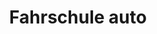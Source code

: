 ---
_schema: default
title: Fahrschule auto
seo:
  description: Bus fahren lernen mit der Fahrschule Loyal in Zürich! ✓ Kompetente Fahrlehrer:innen ✓ Umfassende Ausbildung ✓ Jetzt anmelden für Kategorie D!
  title: Busführerschein Kategorie D mit Fahrschule Loyal
  keywords:
    - Fahrschule Bus
    - Führerschein D
    - Kategorie D
    - Busfahren lernen
    - Fahrschule Loyal
  openGraph:
    title: Busführerschein Kategorie D mit Fahrschule Loyal
    description: Bus fahren lernen mit der Fahrschule Loyal in Zürich! ✓ Kompetente Fahrlehrer:innen ✓ Umfassende Ausbildung ✓ Jetzt anmelden für Kategorie D!
    url: https://www.fahrschuleloyal.ch/fahrschule-bus-kategorie-d
    type: website
    images:
      url: https://www.fahrschuleloyal.ch/loyal.logo.cdr.svg
  canonical: https://www.fahrschuleloyal.ch/fahrschule-bus-kategorie-d
  metadatabase: https://www.fahrschuleloyal.ch/fahrschule-bus-kategorie-d
content_blocks:
  - _bookshop_name: Fahrschule/Banner
    h1: "Busfahren leicht gemacht – Kategorie D"
    desc: "Werde Busfahrer! Unsere Schulung für die Kategorie D bereitet dich optimal auf das sichere und verantwortungsvolle Fahren von Bussen vor."
  - _bookshop_name: Fahrschule/FScroll
    kat: "Kategorie D"
    scrollrightimg: "/whitebus-removebg-preview.png"
    pointsData:
      - number: 1
        heading: "Gesuch"
        description: "Du stellst mittels Formular ein Lernfahrgesuch an das Strassenverkehrsamt deines Wohnsitzkantons. Dieses Formular erhältst du bei uns, direkt beim Strassenverkehrsamt oder als Download unter www.strassenverkehrsamt.ch."
      - number: 2
        heading: "Verkehrsmedizinische Untersuchung"
        description: "Du stellst mittels Formular ein Lernfahrgesuch an das Strassenverkehrsamt deines Wohnsitzkantons. Dieses Formular erhältst du bei uns, direkt beim Strassenverkehrsamt oder als Download unter www.strassenverkehrsamt.ch."
      - number: 3
        heading: "Erhalt Lernfahrausweis"
        description: "Du erhältst den Lernfahrausweis direkt vom Strassenverkehrsamt deines Wohnsitzkantons per Post zugestellt. Dieser ist 24 Monate gültig."
      - number: 4
        heading: "Zusatztheorieprüfung"
        description: "Du erhältst per Post eine Zulassungsbestätigung zur obligatorischen Theorieprüfung, welche du beim Strassenverkehrsamt deines Wohnsitzkantons absolvierst."
        highlighted: true
      - number: 5
        heading: "Kurse und Fahrlektionen"
        description: "Wir bereiten dich mit Vorbereitungskursen (an 8 modularen Kursabenden zu je 2.5 Stunden, jeweils Dienstag und Donnerstag ) auf die theoretische und mit Fahrlektionen auf die praktische Prüfung vor."
  - _bookshop_name: Fahrschule/Crew
    kat: "Kategorie D"
    newSection:
      header: "Busprüfung in einer Woche"
      description:
        - "Die Fahrschule Loyal steht für Qualität und Leidenschaft in der Fahrausbildung. Mit modernsten Fahrzeugen und erfahrenen Fahrlehrern bereiten wir motivierte Fahrer professionell auf ihre Ausbildung vor – von der Grundschulung bis zur Prüfung."
        - "Unsere Tagesfahrschule beginnt in der Nähe unserer Fahrschüler und erstreckt sich über den gesamten Tag. Das Mittagessen ist im Preis inbegriffen und wird vom Fahrlehrer organisiert."
      prerequisite:
        title: "Voraussetzung"
        items:
          - "Lernfahrausweis Kategorie D"
          - "Theorieprüfung bestanden"
      duration:
        title: "Start und Dauer"
        items:
          - "Mo. bis Fr. jeweils ganztags Fahrunterricht."
          - "Freitag Nachmittag findet die Prüfung für Kategorie C im Albisgütli, oder Winterthur für Kategorie D im Albisgütli statt."
      cost:
        title: "Kosten"
        items:
          - "Preis CHF 9'880.- (Ratenzahlung möglich)"
      miscs:
        title: "Sonstiges"
        items:
          - "Die Theorieprüfung muss vor der Planung der intensiven Ausbildung abgeschlossen sein."
      heroImage:
        imgUrl: "/415842752-a56fd59b-e80f-4c08-99cc-1889b63c9d3e.png"
        contactHeader: "Kontakt"
        contactPhone:
          label: "Telefon"
          phoneNo: "+41 78 800 90 91"
        contactMail:
          label: "E-Mail"
          email: "info@fahrschuleloyal.ch"
  - _bookshop_name: Fahrschule/PCategory
    kat: "Kategorie D"
  - _bookshop_name: Fahrschule/FMiddle
    othercontainers:
      - title: "Praktische Prüfung"
        paragraph: "Nach erfolgreich absolvierter Theorieprüfung absolvierst du beim Strassenverkehrsamt deines Wohnsitzkantons die praktische Prüfung. Nach erfolgreicher Prüfung der Kategorie D erhälst du automatisch die Kategorien B1, C1, D1, F, G, M und BPT."
  - _bookshop_name: Fahrschule/BindingContacts
    heading: Jetzt unverbindlich \n kontaktieren
    description: >
      Gerne stelle ich mich bei dir persönlich vor. Zögere nicht mich anzurufen und mach dir selbst ein Bild von mir!
    socialLinks:
      - href: "https://facebook.com/"
        src: /facebook-brands-solid.svg
        alt: Facebook
        width: 30
        height: 30
      - href: "https://www.instagram.com/fahrschuleloyal"
        src: /square-instagram-brands-solid.svg
        alt: Instagram
        width: 34
        height: 34
      - href: "https://google.com"
        src: /google-brands-solid.svg
        alt: google
        width: 28
        height: 28
    button_text: Jetzt kontaktieren
    button_link: /kontakt
  - _bookshop_name: Fahrschule/CarSection
    carselection:
      - img: "/Web-kombi.png"
        car: "Kategorie D1 - Kombi"
      - img: "/Web-bus.png"
        car: "Kategorie D - Bus"
  - _bookshop_name: Fahrschule/PriceSection
    pricesection:
      - amount: "CHF 700"
        proLektion: ""
        title: "Vorbereitungskurs Theorieprüfung"
      - amount: "CHF 200"
        proLektion: ""
        title: "Versicherungsbeitrag"
      - amount: "CHF 1'900"
        proLektion: ""
        title: "CZV-Grundausbildung (für gewerbsmässigen Personen- und Gütertransport)"
      - amount: "CHF 140"
        proLektion: " / pro Lektion"
        title: "Kategorie D1 - Einzel Fahrstunde"
      - amount: "CHF 190"
        proLektion: " / pro Lektion"
        title: "Kategorie D - Einzel Fahrstunde"
---